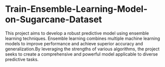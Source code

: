 # Train-Ensemble-Learning-Model-on-Sugarcane-Dataset
This project aims to develop a robust predictive model using ensemble learning techniques. Ensemble learning combines multiple machine learning models to improve performance and achieve superior accuracy and generalization.By leveraging the strengths of various algorithms, the project seeks to create a comprehensive and powerful model applicable to diverse predictive tasks.
